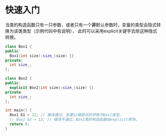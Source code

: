 # 快速入门
当类的构造函数只有一只参数，或者只有一个**非**默认参数时，变量的类型会隐式转换为该类类型（示例代码中有说明），
此时可以采用explicit关键字去除这种隐式转换。
```C++
class Box1 {
public:
  Box1(int size):size_(size) {}
private:
  int size_;
};

class Box2 {
public:
  explicit Box2(int size):size_(size) {}
private:
  int size_;
};

int main() {
  Box1 b1 = 12; // 编译通过，变量12被隐式的转换为Box1类型。
  // Box2 b2 = 12; // 编译不通过，Box2类的构造函数由explicit修饰。
  return 0;
}
````
